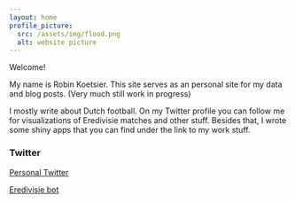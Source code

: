 ```yaml
---
layout: home 
profile_picture:
  src: /assets/img/flood.png
  alt: website picture
---
```


<p>

Welcome! 
 
 </p>
My name is Robin Koetsier. This site serves as an personal site for my data and blog posts. (Very much still work in progress)
   
 <p> 
I mostly write about Dutch football.
On my Twitter profile you can follow me for visualizations of Eredivisie matches and other stuff. 
Besides that, I wrote some shiny apps that you can find under the link to my work stuff.
 

</p>

### Twitter

<a href="https://www.twitter.com/RobinWilhelmus">Personal Twitter</a> 

<a href="https://www.twitter.com/EredivisiePlots">Eredivisie bot</a> 

